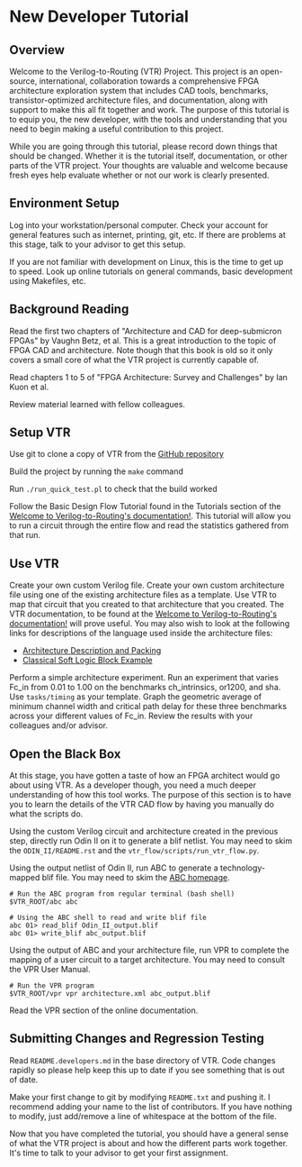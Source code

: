 # New Developer Tutorial #

## Overview ##

Welcome to the Verilog-to-Routing (VTR) Project. This project is an open-source, international, collaboration towards a comprehensive FPGA architecture exploration system that includes CAD tools, benchmarks, transistor-optimized architecture files, and documentation, along with support to make this all fit together and work. The purpose of this tutorial is to equip you, the new developer, with the tools and understanding that you need to begin making a useful contribution to this project.

While you are going through this tutorial, please record down things that should be changed. Whether it is the tutorial itself, documentation, or other parts of the VTR project. Your thoughts are valuable and welcome because fresh eyes help evaluate whether or not our work is clearly presented.


## Environment Setup ##

Log into your workstation/personal computer. Check your account for general features such as internet, printing, git, etc. If there are problems at this stage, talk to your advisor to get this setup.

If you are not familiar with development on Linux, this is the time to get up to speed. Look up online tutorials on general commands, basic development using Makefiles, etc.

## Background Reading ##

Read the first two chapters of "Architecture and CAD for deep-submicron FPGAs" by Vaughn Betz, et al. This is a great introduction to the topic of FPGA CAD and architecture. Note though that this book is old so it only covers a small core of what the VTR project is currently capable of.

Read chapters 1 to 5 of "FPGA Architecture: Survey and Challenges" by Ian Kuon et al.

Review material learned with fellow colleagues.

## Setup VTR ##

Use git to clone a copy of VTR from the [GitHub repository](https://github.com/verilog-to-routing/vtr-verilog-to-routing)

Build the project by running the `make` command

Run `./run_quick_test.pl` to check that the build worked

Follow the Basic Design Flow Tutorial found in the Tutorials section of the [Welcome to Verilog-to-Routing's documentation!](https://vtr.readthedocs.io/en/latest). This tutorial will allow you to run a circuit through the entire flow and read the statistics gathered from that run.

## Use VTR ##

Create your own custom Verilog file. Create your own custom architecture file using one of the existing architecture files as a template. Use VTR to map that circuit that you created to that architecture that you created. The VTR documentation, to be found at the [Welcome to Verilog-to-Routing's documentation!](https://vtr.readthedocs.io/en/latest/) will prove useful. You may also wish to look at the following links for descriptions of the language used inside the architecture files:
  * [Architecture Description and Packing](http://www.eecg.utoronto.ca/~jluu/publications/luu_vpr_fpga2011.pdf)
  * [Classical Soft Logic Block Example](http://www.eecg.utoronto.ca/vpr/utfal_ex1.html)

Perform a simple architecture experiment. Run an experiment that varies Fc_in from 0.01 to 1.00 on the benchmarks ch_intrinsics, or1200, and sha.  Use `tasks/timing` as your template.  Graph the geometric average of minimum channel width and critical path delay for these three benchmarks across your different values of Fc_in. Review the results with your colleagues and/or advisor.

## Open the Black Box ##

At this stage, you have gotten a taste of how an FPGA architect would go about using VTR.  As a developer though, you need a much deeper understanding of how this tool works.  The purpose of this section is to have you to learn the details of the VTR CAD flow by having you manually do what the scripts do.

Using the custom Verilog circuit and architecture created in the previous step, directly run Odin II on it to generate a blif netlist.  You may need to skim the `ODIN_II/README.rst` and the `vtr_flow/scripts/run_vtr_flow.py`.


Using the output netlist of Odin II, run ABC to generate a technology-mapped blif file.  You may need to skim the [ABC homepage](http://www.eecs.berkeley.edu/~alanmi/abc/).
```shell
# Run the ABC program from regular terminal (bash shell)
$VTR_ROOT/abc abc

# Using the ABC shell to read and write blif file
abc 01> read_blif Odin_II_output.blif
abc 01> write_blif abc_output.blif
```

Using the output of ABC and your architecture file, run VPR to complete the mapping of a user circuit to a target architecture.  You may need to consult the VPR User Manual.

```shell 
# Run the VPR program 
$VTR_ROOT/vpr vpr architecture.xml abc_output.blif
```

Read the VPR section of the online documentation.

## Submitting Changes and Regression Testing ##

Read `README.developers.md` in the base directory of VTR. Code changes rapidly so please help keep this up to date if you see something that is out of date.

Make your first change to git by modifying `README.txt` and pushing it.  I recommend adding your name to the list of contributors.  If you have nothing to modify, just add/remove a line of whitespace at the bottom of the file.


Now that you have completed the tutorial, you should have a general sense of what the VTR project is about and how the different parts work together.  It's time to talk to your advisor to get your first assignment.






